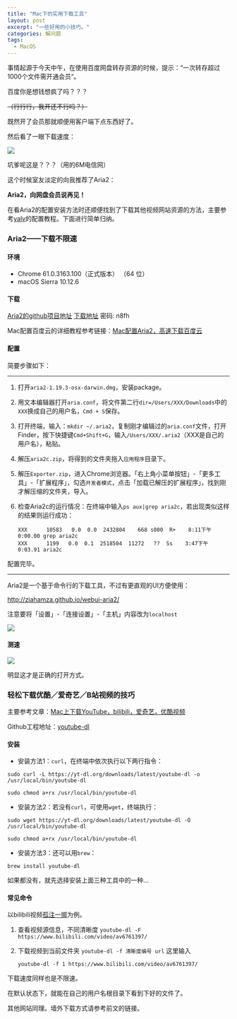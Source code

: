 ```yaml
---
title: "Mac下的实用下载工具"
layout: post
excerpt: "一些好用的小技巧。"
categories: 解问题
tags:
  - MacOS
---
```


事情起源于今天中午，在使用百度网盘转存资源的时候，提示：“一次转存超过1000个文件需开通会员“。

百度你是想钱想疯了吗？？？

~~（行行行，我开还不行吗？）~~

既然开了会员那就顺便用客户端下点东西好了。

然后看了一眼下载速度：

![](http://ohn6qfqhe.bkt.clouddn.com/heikeji2.png)

坑爹呢这是？？？（用的6M电信网）

这个时候室友淡定的向我推荐了Aria2：

**Aria2，向网盘会员说再见！**

在看Aria2的配置安装方法时还顺便找到了下载其他视频网站资源的方法，主要参考[yalv](https://yalv.me)的配置教程。下面进行简单归纳。

### Aria2——下载不限速

#### 环境

* Chrome 61.0.3163.100（正式版本） （64 位）
* macOS Sierra 10.12.6

#### 下载

[Aria2的github项目地址](https://github.com/aria2/aria2)	[下载地址](https://pan.baidu.com/s/1dFiwah7)  密码: n8fh

Mac配置百度云的详细教程参考链接：[Mac配置Aria2，高速下载百度云](https://yalv.me/aria2/)

#### 配置

简要步骤如下：

---

1. 打开`aria2-1.19.3-osx-darwin.dmg`，安装package。

2. 用文本编辑器打开`aria.conf`，将文件第二行`dir=/Users/XXX/Downloads`中的`XXX`换成自己的用户名，`Cmd + S`保存。

3. 打开终端，输入：`mkdir ~/.aria2`，复制刚才编辑过的`aria.conf`文件，打开Finder，按下快捷键`Cmd+Shift+G`，输入`/Users/XXX/.aria2`（XXX是自己的用户名），粘贴。

4. 解压`aria2c.zip`，将得到的文件夹拖入`应用程序`目录下。

5. 解压`Exporter.zip`，进入Chrome浏览器。「右上角小菜单按钮」-「更多工具」-「扩展程序」，勾选`开发者模式`，点击「加载已解压的扩展程序」，找到刚才解压缩的文件夹，导入。

6. 检查Aria2c的运行情况：在终端中输入`ps aux|grep aria2c`，若出现类似这样的结果则运行成功：

   ```
   XXX      10583   0.0  0.0  2432804    668 s000  R+    8:11下午   0:00.00 grep aria2c
   XXX      1199   0.0  0.1  2518504  11272   ??  Ss    3:47下午   0:03.91 aria2c
   ```

配置完毕。

---

Aria2是一个基于命令行的下载工具，不过有更直观的UI方便使用：

http://ziahamza.github.io/webui-aria2/

注意要将「设置」-「连接设置」-「主机」内容改为`localhost`

![](http://ohn6qfqhe.bkt.clouddn.com/heikeji3.png)

#### 测速

![](http://ohn6qfqhe.bkt.clouddn.com/heikeji4.png)

明显这才是正确的打开方式。

### 轻松下载优酷／爱奇艺／B站视频的技巧

主要参考文章：[Mac上下载YouTube，bilibili，爱奇艺，优酷视频](https://yalv.me/mac-download-youtube-bilibili-youku-video/)

Github工程地址：[youtube-dl](https://github.com/rg3/youtube-dl)

#### 安装

* 安装方法1：`curl`，在终端中依次执行以下两行指令：

```
sudo curl -L https://yt-dl.org/downloads/latest/youtube-dl -o /usr/local/bin/youtube-dl

sudo chmod a+rx /usr/local/bin/youtube-dl
```

* 安装方法2：若没有`curl`，可使用`wget`，终端执行：

```
sudo wget https://yt-dl.org/downloads/latest/youtube-dl -O /usr/local/bin/youtube-dl

sudo chmod a+rx /usr/local/bin/youtube-dl
```

* 安装方法3：还可以用`brew`：

```
brew install youtube-dl
```

如果都没有，就先选择安装上面三种工具中的一种...

#### 常见命令

以bilibili视频[孤注一掷](https://www.bilibili.com/video/av6761397/)为例。

1. 查看视频源信息，不同清晰度
  `youtube-dl -F https://www.bilibili.com/video/av6761397/`

2. 下载视频到当前文件夹 `youtube-dl -f 清晰度编号 url`
   这里输入

   `youtube-dl -f 1 https://www.bilibili.com/video/av6761397/`

下载速度同样也是不限速。

在默认状态下，就能在自己的用户名根目录下看到下好的文件了。

其他网站同理。墙外下载方式请参考前文的链接。